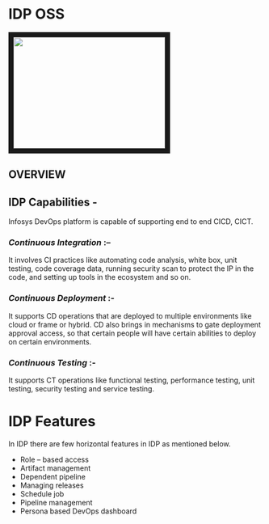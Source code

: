 
# IDP OSS
<a href="https://asciinema.org/a/42383"><img src="https://asciinema.org/a/42383.png" width="300" height="220" border="10"/></a>


## OVERVIEW

## IDP Capabilities - 
Infosys DevOps platform is capable of supporting end to end CICD, CICT. 

### *Continuous Integration* :– 
It involves CI practices like automating code analysis, white box, unit testing, code coverage data, running security scan to protect the IP in the code, and setting up tools in the ecosystem and so on. 

### *Continuous Deployment* :- 
It supports CD operations that are deployed to multiple environments like cloud or frame or hybrid. CD also brings in mechanisms to gate deployment approval access, so that certain people will have certain abilities to deploy on certain environments.  

### *Continuous Testing* :-
It supports CT operations like functional testing, performance testing, unit testing, security testing and service testing. 

# IDP Features 

In IDP there are few horizontal features in IDP as mentioned below. 

* Role – based access 
* Artifact management 
* Dependent pipeline
* Managing releases 
* Schedule job
* Pipeline management 
* Persona based DevOps dashboard



